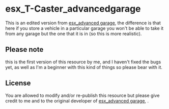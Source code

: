 # esx_T-Caster_advancedgarage
This is an edited version from [esx_advanced garage](https://github.com/HumanTree92/esx_advancedgarage), the difference is that here if you store a vehicle in a particular garage you won't be able to take it from any garage but the one that it is in (so this is more realistic).


## Please note
this is the first version of this resource by me, and I haven't fixed the bugs yet, as well as I'm a beginner with this kind of things so please bear with it.

## License
You are allowed to modify and/or re-publish this resource but please give credit to me and to the original developer of [esx_advanced garage](https://github.com/HumanTree92/esx_advancedgarage), .
